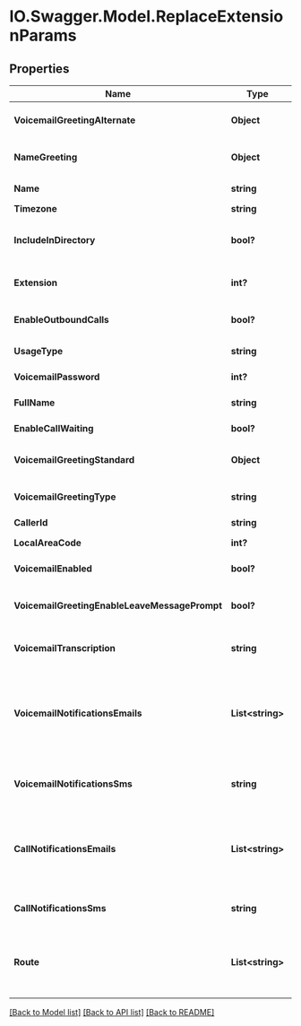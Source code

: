 # IO.Swagger.Model.ReplaceExtensionParams
## Properties

Name | Type | Description | Notes
------------ | ------------- | ------------- | -------------
**VoicemailGreetingAlternate** | **Object** | Recording lookup object | [optional] 
**NameGreeting** | **Object** | Recording lookup object | [optional] 
**Name** | **string** | Name (required) | [optional] 
**Timezone** | **string** | Timezone | [optional] 
**IncludeInDirectory** | **bool?** | Include in dial-by-name directory | [optional] 
**Extension** | **int?** | Extension number (required) | [optional] 
**EnableOutboundCalls** | **bool?** | Enable outgoing calls | [optional] 
**UsageType** | **string** | Extension type | [optional] 
**VoicemailPassword** | **int?** | Voicemail password | [optional] 
**FullName** | **string** | Contact name | [optional] 
**EnableCallWaiting** | **bool?** | Enable Call Waiting | [optional] 
**VoicemailGreetingStandard** | **Object** | Recording lookup object | [optional] 
**VoicemailGreetingType** | **string** | Voicemail greeting type | [optional] 
**CallerId** | **string** | Caller ID | [optional] 
**LocalAreaCode** | **int?** | Local area code | [optional] 
**VoicemailEnabled** | **bool?** | Voicemail enabled | [optional] 
**VoicemailGreetingEnableLeaveMessagePrompt** | **bool?** | Use leave message prompt after voicemail | [optional] 
**VoicemailTranscription** | **string** | Voicemail transcription type | [optional] 
**VoicemailNotificationsEmails** | **List&lt;string&gt;** | Email notifications for voicemails. Can be a single email or an array of emails | [optional] 
**VoicemailNotificationsSms** | **string** | SMS notifications for voicemails | [optional] 
**CallNotificationsEmails** | **List&lt;string&gt;** | Email notifications for calls. Can be a single email or an array of emails | [optional] 
**CallNotificationsSms** | **string** | SMS notifications for calls | [optional] 
**Route** | **List&lt;string&gt;** | Route object lookup (must belong to this extension) | [optional] 

[[Back to Model list]](../README.md#documentation-for-models) [[Back to API list]](../README.md#documentation-for-api-endpoints) [[Back to README]](../README.md)


